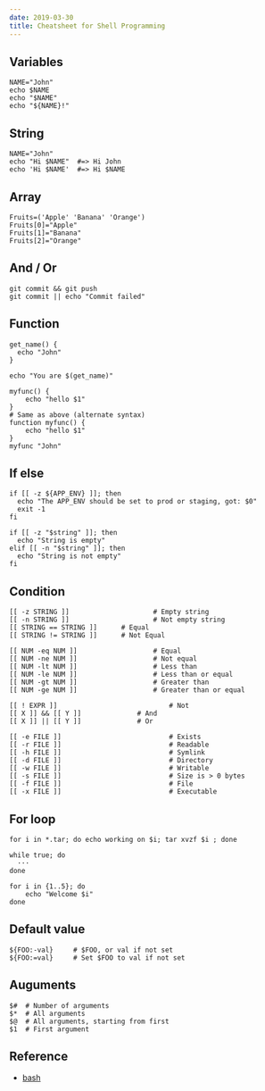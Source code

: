 ```yaml
---
date: 2019-03-30
title: Cheatsheet for Shell Programming
---
```


## Variables

```shell
NAME="John"
echo $NAME
echo "$NAME"
echo "${NAME}!"
```

## String

```shell
NAME="John"
echo "Hi $NAME"  #=> Hi John
echo 'Hi $NAME'  #=> Hi $NAME
```

## Array

```shell
Fruits=('Apple' 'Banana' 'Orange')
Fruits[0]="Apple"
Fruits[1]="Banana"
Fruits[2]="Orange"
```



## And / Or

```shell
git commit && git push
git commit || echo "Commit failed"
```

## Function

```shell
get_name() {
  echo "John"
}

echo "You are $(get_name)"

myfunc() {
    echo "hello $1"
}
# Same as above (alternate syntax)
function myfunc() {
    echo "hello $1"
}
myfunc "John"
```

## If else

```shell
if [[ -z ${APP_ENV} ]]; then
  echo "The APP_ENV should be set to prod or staging, got: $0"
  exit -1
fi

if [[ -z "$string" ]]; then
  echo "String is empty"
elif [[ -n "$string" ]]; then
  echo "String is not empty"
fi
```

## Condition

```shell
[[ -z STRING ]]						# Empty string
[[ -n STRING ]]						# Not empty string
[[ STRING == STRING ]]		# Equal
[[ STRING != STRING ]]		# Not Equal

[[ NUM -eq NUM ]]					# Equal
[[ NUM -ne NUM ]]					# Not equal
[[ NUM -lt NUM ]]					# Less than
[[ NUM -le NUM ]]	 				# Less than or equal
[[ NUM -gt NUM ]]					# Greater than
[[ NUM -ge NUM ]]					# Greater than or equal

[[ ! EXPR ]]							# Not
[[ X ]] && [[ Y ]]				# And
[[ X ]] || [[ Y ]]				# Or

[[ -e FILE ]]							# Exists
[[ -r FILE ]]							# Readable
[[ -h FILE ]]							# Symlink
[[ -d FILE ]]							# Directory
[[ -w FILE ]]							# Writable
[[ -s FILE ]]							# Size is > 0 bytes
[[ -f FILE ]]							# File
[[ -x FILE ]]							# Executable
```



## For loop

```shell
for i in *.tar; do echo working on $i; tar xvzf $i ; done

while true; do
  ···
done

for i in {1..5}; do
    echo "Welcome $i"
done
```

## Default value

```shell
${FOO:-val} 	# $FOO, or val if not set
${FOO:=val}		# Set $FOO to val if not set
```

## Auguments

```shell
$#	# Number of arguments
$*	# All arguments
$@	# All arguments, starting from first
$1	# First argument
```

## Reference

* [bash](https://devhints.io/bash)
